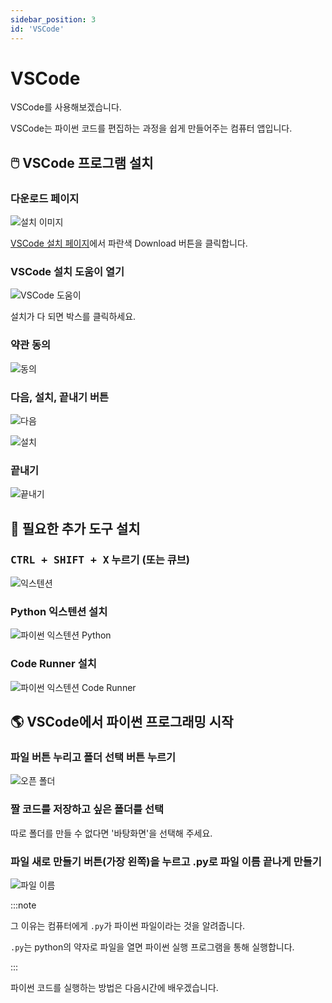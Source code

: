 ```yaml
---
sidebar_position: 3
id: 'VSCode'
---
```


# VSCode

VSCode를 사용해보겠습니다.

VSCode는 파이썬 코드를 편집하는 과정을 쉽게 만들어주는 컴퓨터 앱입니다.

## 🖱️ VSCode 프로그램 설치

### 다운로드 페이지

![설치 이미지](/img/python/vscode/download_vscode.png)

[VSCode 설치 페이지](https://code.visualstudio.com)에서 파란색 Download 버튼을 클릭합니다.

### VSCode 설치 도움이 열기

![VSCode 도움이](/img/python/vscode/vscode_user_setup.png)

설치가 다 되면 박스를 클릭하세요.

### 약관 동의

![동의](/img/python/vscode/vscode_agree.png)

### 다음, 설치, 끝내기 버튼

![다음](/img/python/vscode/vscode_user_setting.png)

![설치](/img/python/vscode/vscode_installation.png)

### 끝내기

![끝내기](/img/python/vscode/vscode_finished.png)

## 🔨 필요한 추가 도구 설치

### <kbd>CTRL + SHIFT + X</kbd> 누르기 (또는 큐브)

![익스텐션](/img/python/vscode/vscode_extension.png)

### Python 익스텐션 설치

![파이썬 익스텐션 Python](/img/python/vscode/python_extension_install.png)

### Code Runner 설치

![파이썬 익스텐션 Code Runner](/img/python/vscode/code_runner_extension_install.png)

## 🌎 VSCode에서 파이썬 프로그래밍 시작

### 파일 버튼 누리고 폴더 선택 버튼 누르기

![오픈 폴더](/img/python/vscode/vscode_open_folder.png)

### 짤 코드를 저장하고 싶은 폴더를 선택

따로 폴더를 만들 수 없다면 '바탕화면'을 선택해 주세요.

### 파일 새로 만들기 버튼(가장 왼쪽)을 누르고 .py로 파일 이름 끝나게 만들기

![파일 이름](/img/python/vscode/python_file_name.png)

:::note

그 이유는 컴퓨터에게 `.py`가 파이썬 파일이라는 것을 알려줍니다.

`.py`는 python의 약자로 파일을 열면 파이썬 실행 프로그램을 통해 실행합니다.

:::

파이썬 코드를 실행하는 방법은 다음시간에 배우겠습니다.
